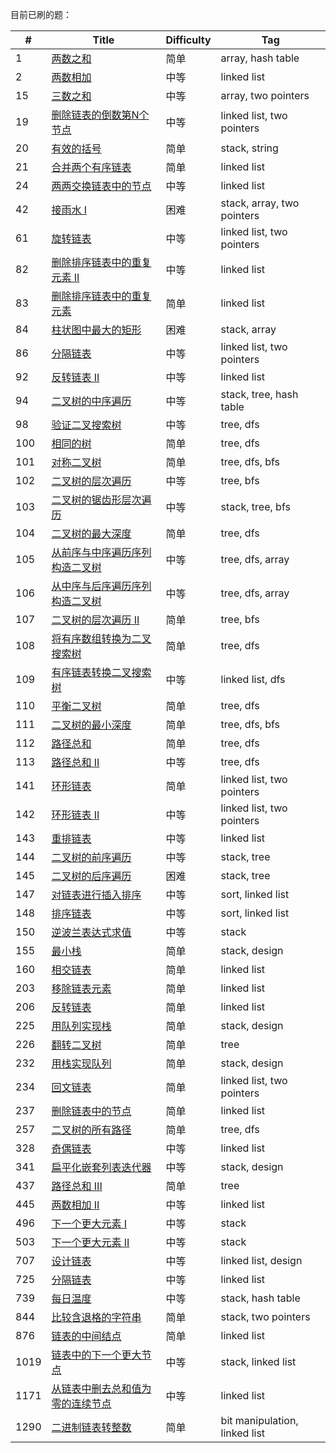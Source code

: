 
目前已刷的题：

| # | Title | Difficulty | Tag |
|---| ----- |  ---------- | ---- |
|1|[两数之和](https://github.com/yankuangshi/leetcode/blob/master/src/problems/array/_1_TwoSum.java)|简单|array, hash table|
|2|[两数相加](https://github.com/yankuangshi/leetcode/blob/master/src/problems/linkedlist/_2_AddTwoNum.java)|中等|linked list|
|15|[三数之和](https://github.com/yankuangshi/leetcode/blob/master/src/problems/array/_15_ThreeSum.java)|中等|array, two pointers|
|19|[删除链表的倒数第N个节点](https://github.com/yankuangshi/leetcode/blob/master/src/problems/linkedlist/_19_RemoveNthFromEnd.java)|中等|linked list, two pointers|
|20|[有效的括号](https://github.com/yankuangshi/leetcode/blob/master/src/problems/stack/_20_ValidParentheses.java)|简单|stack, string|
|21|[合并两个有序链表](https://github.com/yankuangshi/leetcode/blob/master/src/problems/linkedlist/_21_MergeTwoLists.java)|简单|linked list|
|24|[两两交换链表中的节点](https://github.com/yankuangshi/leetcode/blob/master/src/problems/linkedlist/_24_SwapPairs.java)|中等|linked list|
|42|[接雨水 I](https://github.com/yankuangshi/leetcode/blob/master/src/problems/stack/_42_TrappingRainWater.java)|困难|stack, array, two pointers|
|61|[旋转链表](https://github.com/yankuangshi/leetcode/blob/master/src/problems/linkedlist/_61_RotateList.java)|中等|linked list, two pointers|
|82|[删除排序链表中的重复元素 II](https://github.com/yankuangshi/leetcode/blob/master/src/problems/linkedlist/_82_DeleteDuplicatesII.java)|中等|linked list|
|83|[删除排序链表中的重复元素](https://github.com/yankuangshi/leetcode/blob/master/src/problems/linkedlist/_83_DeleteDuplicates.java)|简单|linked list|
|84|[柱状图中最大的矩形](https://github.com/yankuangshi/leetcode/blob/master/src/problems/stack/_84_LargestRectangleInHistogram.java)|困难|stack, array|
|86|[分隔链表](https://github.com/yankuangshi/leetcode/blob/master/src/problems/linkedlist/_86_PartitionList.java)|中等|linked list, two pointers|
|92|[反转链表 II](https://github.com/yankuangshi/leetcode/blob/master/src/problems/linkedlist/_92_ReverseLinkedListII.java)|中等|linked list|
|94|[二叉树的中序遍历](https://github.com/yankuangshi/leetcode/blob/master/src/problems/tree/_94_BinaryTreeInorderTraversal.java)|中等|stack, tree, hash table|
|98|[验证二叉搜索树](https://github.com/yankuangshi/leetcode/blob/master/src/problems/tree/_98_ValidateBST.java)|中等|tree, dfs|
|100|[相同的树](https://github.com/yankuangshi/leetcode/blob/master/src/problems/tree/_100_SameTree.java)|简单|tree, dfs|
|101|[对称二叉树](https://github.com/yankuangshi/leetcode/blob/master/src/problems/tree/_101_SymmetricTree.java)|简单|tree, dfs, bfs|
|102|[二叉树的层次遍历](https://github.com/yankuangshi/leetcode/blob/master/src/problems/tree/_102_BinaryTreeLevelOrderTraversal.java)|中等|tree, bfs|
|103|[二叉树的锯齿形层次遍历](https://github.com/yankuangshi/leetcode/blob/master/src/problems/tree/_103_ZigzagLevelOrderTraversal.java)|中等|stack, tree, bfs|
|104|[二叉树的最大深度](https://github.com/yankuangshi/leetcode/blob/master/src/problems/tree/_104_MaxDepthOfBinaryTree.java)|简单|tree, dfs|
|105|[从前序与中序遍历序列构造二叉树](https://github.com/yankuangshi/leetcode/blob/master/src/problems/tree/_105_PreorderAndInorderToBT.java)|中等|tree, dfs, array|
|106|[从中序与后序遍历序列构造二叉树](https://github.com/yankuangshi/leetcode/blob/master/src/problems/tree/_106_InorderAndPostorderToBT.java)|中等|tree, dfs, array|
|107|[二叉树的层次遍历 II](https://github.com/yankuangshi/leetcode/blob/master/src/problems/tree/_107_BinaryTreeLevelOrderTraversalII.java)|简单|tree, bfs|
|108|[将有序数组转换为二叉搜索树](https://github.com/yankuangshi/leetcode/blob/master/src/problems/tree/_108_SortedArrayToBST.java)|简单|tree, dfs|
|109|[有序链表转换二叉搜索树](https://github.com/yankuangshi/leetcode/blob/master/src/problems/tree/_109_SortedListToBST.java)|中等|linked list, dfs|
|110|[平衡二叉树](https://github.com/yankuangshi/leetcode/blob/master/src/problems/tree/_110_BalancedBinaryTree.java)|简单|tree, dfs|
|111|[二叉树的最小深度](https://github.com/yankuangshi/leetcode/blob/master/src/problems/tree/_111_MinDepthOfBinaryTree.java)|简单|tree, dfs, bfs|
|112|[路径总和](https://github.com/yankuangshi/leetcode/blob/master/src/problems/tree/_112_PathSum.java)|简单|tree, dfs|
|113|[路径总和 II](https://github.com/yankuangshi/leetcode/blob/master/src/problems/tree/_113_PathSumII.java)|中等|tree, dfs|
|141|[环形链表](https://github.com/yankuangshi/leetcode/blob/master/src/problems/linkedlist/_141_LinkedListCycle.java)|简单|linked list, two pointers|
|142|[环形链表 II](https://github.com/yankuangshi/leetcode/blob/master/src/problems/linkedlist/_142_LinkedListCycleII.java)|中等|linked list, two pointers|
|143|[重排链表](https://github.com/yankuangshi/leetcode/blob/master/src/problems/linkedlist/_143_ReorderList.java)|中等|linked list|
|144|[二叉树的前序遍历](https://github.com/yankuangshi/leetcode/blob/master/src/problems/tree/_144_BinaryTreePreorderTraversal.java)|中等|stack, tree|
|145|[二叉树的后序遍历](https://github.com/yankuangshi/leetcode/blob/master/src/problems/tree/_145_BinaryTreePostorderTraversal.java)|困难|stack, tree|
|147|[对链表进行插入排序](https://github.com/yankuangshi/leetcode/blob/master/src/problems/linkedlist/_147_InsertionSortList.java)|中等|sort, linked list|
|148|[排序链表](https://github.com/yankuangshi/leetcode/blob/master/src/problems/linkedlist/_148_SortList.java)|中等|sort, linked list|
|150|[逆波兰表达式求值](https://github.com/yankuangshi/leetcode/blob/master/src/problems/stack/_150_EvalReversePolishNotation.java)|中等|stack|
|155|[最小栈](https://github.com/yankuangshi/leetcode/blob/master/src/problems/stack/_155_MinStack.java)|简单|stack, design|
|160|[相交链表](https://github.com/yankuangshi/leetcode/blob/master/src/problems/linkedlist/_160_IntersectionOfTwoLinkedList.java)|简单|linked list|
|203|[移除链表元素](https://github.com/yankuangshi/leetcode/blob/master/src/problems/linkedlist/_203_RemoveElements.java)|简单|linked list|
|206|[反转链表](https://github.com/yankuangshi/leetcode/blob/master/src/problems/linkedlist/_206_ReverseLinkedList.java)|简单|linked list|
|225|[用队列实现栈](https://github.com/yankuangshi/leetcode/blob/master/src/problems/stack/_225_ImplementStackUsingQueue.java)|简单|stack, design|
|226|[翻转二叉树](https://github.com/yankuangshi/leetcode/blob/master/src/problems/tree/_226_InverseBinaryTree.java)|简单|tree|
|232|[用栈实现队列](https://github.com/yankuangshi/leetcode/blob/master/src/problems/stack/_232_ImplementQueueUsingStack.java)|简单|stack, design|
|234|[回文链表](https://github.com/yankuangshi/leetcode/blob/master/src/problems/linkedlist/_234_PalindromeLinkedList.java)|简单|linked list, two pointers|
|237|[删除链表中的节点](https://github.com/yankuangshi/leetcode/blob/master/src/problems/linkedlist/_237_DeleteNodeInLinkedList.java)|简单|linked list|
|257|[二叉树的所有路径](https://github.com/yankuangshi/leetcode/blob/master/src/problems/tree/_257_BinaryTreePaths.java)|简单|tree, dfs|
|328|[奇偶链表](https://github.com/yankuangshi/leetcode/blob/master/src/problems/linkedlist/_328_OddEventList.java)|中等|linked list|
|341|[扁平化嵌套列表迭代器](https://github.com/yankuangshi/leetcode/blob/master/src/problems/stack/_341_FlattenNestedListIterator.java)|中等|stack, design|
|437|[路径总和 III](https://github.com/yankuangshi/leetcode/blob/master/src/problems/tree/_437_PathSumIII.java)|简单|tree|
|445|[两数相加 II](https://github.com/yankuangshi/leetcode/blob/master/src/problems/linkedlist/_445_AddTwoNumII.java)|中等|linked list|
|496|[下一个更大元素 I](https://github.com/yankuangshi/leetcode/blob/master/src/problems/stack/_496_NextGreaterElement.java)|中等| stack |
|503|[下一个更大元素 II](https://github.com/yankuangshi/leetcode/blob/master/src/problems/stack/_503_NextGreaterElementII.java)|中等| stack |
|707|[设计链表](https://github.com/yankuangshi/leetcode/blob/master/src/problems/linkedlist/_707_DesignLinkedList.java)|中等|linked list, design|
|725|[分隔链表](https://github.com/yankuangshi/leetcode/blob/master/src/problems/linkedlist/_725_SplitListToParts.java)|中等|linked list|
|739|[每日温度](https://github.com/yankuangshi/leetcode/blob/master/src/problems/stack/_739_DailyTemperatures.java)|中等|stack, hash table|
|844|[比较含退格的字符串](https://github.com/yankuangshi/leetcode/blob/master/src/problems/stack/_844_BackspaceStrCompare.java)|简单|stack, two pointers|
|876|[链表的中间结点](https://github.com/yankuangshi/leetcode/blob/master/src/problems/linkedlist/_876_MiddleNode.java)|简单|linked list|
|1019|[链表中的下一个更大节点](https://github.com/yankuangshi/leetcode/blob/master/src/problems/linkedlist/_1019_NextGreaterNode.java)|中等|stack, linked list|
|1171|[从链表中删去总和值为零的连续节点](https://github.com/yankuangshi/leetcode/blob/master/src/problems/linkedlist/_1171_RemoveZeroSumSubLists.java)|中等|linked list|
|1290|[二进制链表转整数](https://github.com/yankuangshi/leetcode/blob/master/src/problems/linkedlist/_1290_ConvertBinary2Integer.java)|简单|bit manipulation, linked list|